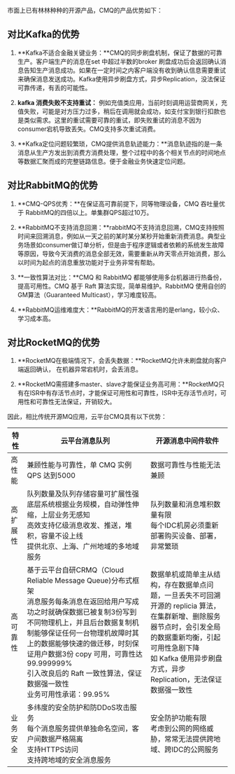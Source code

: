 市面上已有林林种种的开源产品，CMQ的产品优势如下：

## 对比Kafka的优势

1.	**Kafka不适合金融关键业务：**CMQ的同步刷盘机制，保证了数据的可靠生产。客户端生产的消息在set 中超过半数的broker 刷盘成功后会返回确认消息告知生产消息成功。如果在一定时间之内客户端没有收到确认信息需要重试来确保消息发送成功。Kafka使用异步刷盘方式，异步Replication，没法保证可靠传递，有丢的可能性。

2.	**kafka 消费失败不支持重试：** 例如充值类应用，当前时刻调用运营商网关，充值失败，可能是对方压力过多，稍后在调用就会成功，如支付宝到银行扣款也是类似需求。这里的重试需要可靠的重试，即失败重试的消息不因为consumer宕机导致丢失。CMQ支持多次重试消费。

3.	**Kafka定位问题较繁琐，CMQ提供消息轨迹能力：**消息轨迹指的是一条消息从生产方发出到消费方消费处理，整个过程中的各个相关节点的时间地点等数据汇聚而成的完整链路信息。便于金融业务快速定位问题。

## 对比RabbitMQ的优势

1. **CMQ-QPS优秀：**在保证高可靠前提下，同等物理设备，CMQ 吞吐量优于 RabbitMQ的四倍以上。单集群QPS超过10万。

2. **RabbitMQ不支持消息回溯：**rabbitMQ不支持消息回溯，CMQ支持按照时间来回溯消息，例如从一天之前的某时某分某秒开始重新消费消息。典型业务场景如consumer做订单分析，但是由于程序逻辑或者依赖的系统发生故障等原因，导致今天消费的消息全部无效，需要重新从昨天零点开始消费，那么以时间为起点的消息重放功能对于业务非常有帮助。

3. **一致性算法对比：**CMQ 和 RabbitMQ 都能够使用多台机器进行热备份，提高可用性。CMQ 基于 Raft 算法实现，简单易维护。RabbitMQ 使用自创的GM算法（Guaranteed Multicast），学习难度较高。

4. **RabbitMQ运维难度大：**RabbitMQ的开发语言用的是erlang，较小众、学习成本高。

## 对比RocketMQ的优势

1. **RocketMQ在极端情况下，会丢失数据：**RocketMQ允许未刷盘就向客户端返回确认， 在机器异常宕机时，会丢消息。

2. **RocketMQ需搭建多master、slave才能保证业务高可用：**RocketMQ只有在ISR中有存活节点时，才能保证可用性和可靠性，ISR中无存活节点时，可用性和可靠性无法保证，开销较大。

因此，相比传统开源MQ应用，云平台CMQ具有以下优势：


| 特性 |云平台消息队列 | 开源消息中间件软件 | 
|---------|---------|---------|
| 高性能   | 兼顾性能与可靠性，单 CMQ 实例 QPS 达到5000| 数据可靠性与性能无法兼顾 |
| 高扩展性 | 队列数量及队列存储容量可扩展性强<br>底层系统根据业务规模，自动弹性伸缩，上层业务无感知<br>高效支持亿级消息收发、推送，堆积，容量不设上线<br>提供北京、上海、广州地域的多地域服务| 队列数量和消息堆积数量有限<br>每个IDC机房必须重新部署购买设备、部署，非常繁琐 |
| 高可靠性 | 基于云平台自研CRMQ（Cloud Reliable Message Queue)分布式框架<br>消息服务每条消息在返回给用户写成功之时就确保数据已被复制3份写到不同物理机上，并且后台数据复制机制能够保证任何一台物理机故障时其上的数据能够快速的做迁移，时刻保证用户数据3份 copy 可用，可靠性达99.999999%<br>引入改良后的 Raft 一致性算法，保证数据强一致性<br>业务可用性承诺：99.95%| 数据单机或简单主从结构，存在数据单点问题，一旦丢失不可回溯<br>开源的 replicia 算法，在集群新增、删除服务器节点时，会引发全局的数据重新均衡，引起可用性急剧下降<br>如 Kafka 使用异步刷盘方式，异步 Replication，无法保证数据强一致性 |
| 业务安全 | 多纬度的安全防护和防DDoS攻击服务<br>每个消息服务提供单独命名空间，客户间数据严格隔离<br>支持HTTPS访问<br>支持跨地域的安全消息服务| 安全防护功能有限<br>考虑到公网的网络威胁，常常无法提供跨地域、跨IDC的公网服务 |

